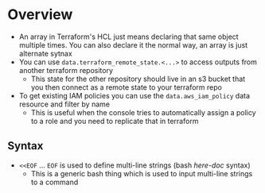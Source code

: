 # Overview

- An array in Terraform's HCL just means declaring that same object multiple times. You can also declare it the normal
way, an array is just alternate sytnax
- You can use `data.terraform_remote_state.<...>` to access outputs from another terraform repository
  - This state for the other repository should live in an s3 bucket that you then connect as a remote state to your terraform repo
- To get existing IAM policies you can use the `data.aws_iam_policy` data resource and filter by name
  - This is useful when the console tries to automatically assign a policy to a role and you need to replicate that in 
  terraform

## Syntax

- `<<EOF` ... `EOF` is used to define multi-line strings (bash *here-doc* syntax)
  - This is a generic bash thing which is used to input multi-line strings to a command
